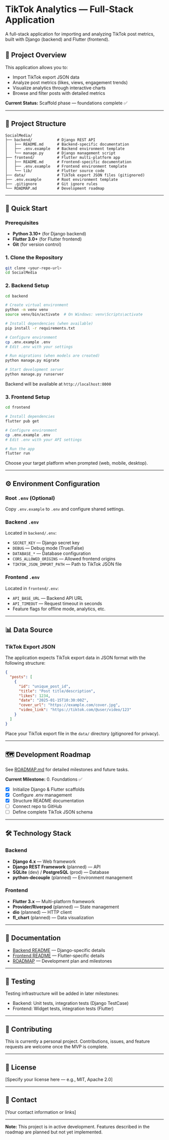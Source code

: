 # TikTok Analytics — Full-Stack Application

A full-stack application for importing and analyzing TikTok post metrics, built with Django (backend) and Flutter (frontend).

## 🎯 Project Overview

This application allows you to:

- Import TikTok export JSON data
- Analyze post metrics (likes, views, engagement trends)
- Visualize analytics through interactive charts
- Browse and filter posts with detailed metrics

**Current Status:** Scaffold phase — foundations complete ✅

---

## 📁 Project Structure

```
SocialMedia/
├── backend/           # Django REST API
│   ├── README.md      # Backend-specific documentation
│   ├── .env.example   # Backend environment template
│   └── manage.py      # Django management script
├── frontend/          # Flutter multi-platform app
│   ├── README.md      # Frontend-specific documentation
│   ├── .env.example   # Frontend environment template
│   └── lib/           # Flutter source code
├── data/              # TikTok export JSON files (gitignored)
├── .env.example       # Root environment template
├── .gitignore         # Git ignore rules
└── ROADMAP.md         # Development roadmap
```

---

## 🚀 Quick Start

### Prerequisites

- **Python 3.10+** (for Django backend)
- **Flutter 3.0+** (for Flutter frontend)
- **Git** (for version control)

### 1. Clone the Repository

```bash
git clone <your-repo-url>
cd SocialMedia
```

### 2. Backend Setup

```bash
cd backend

# Create virtual environment
python -m venv venv
source venv/bin/activate  # On Windows: venv\Scripts\activate

# Install dependencies (when available)
pip install -r requirements.txt

# Configure environment
cp .env.example .env
# Edit .env with your settings

# Run migrations (when models are created)
python manage.py migrate

# Start development server
python manage.py runserver
```

Backend will be available at `http://localhost:8000`

### 3. Frontend Setup

```bash
cd frontend

# Install dependencies
flutter pub get

# Configure environment
cp .env.example .env
# Edit .env with your API settings

# Run the app
flutter run
```

Choose your target platform when prompted (web, mobile, desktop).

---

## ⚙️ Environment Configuration

### Root `.env` (Optional)

Copy `.env.example` to `.env` and configure shared settings.

### Backend `.env`

Located in `backend/.env`:

- `SECRET_KEY` — Django secret key
- `DEBUG` — Debug mode (True/False)
- `DATABASE_*` — Database configuration
- `CORS_ALLOWED_ORIGINS` — Allowed frontend origins
- `TIKTOK_JSON_IMPORT_PATH` — Path to TikTok JSON file

### Frontend `.env`

Located in `frontend/.env`:

- `API_BASE_URL` — Backend API URL
- `API_TIMEOUT` — Request timeout in seconds
- Feature flags for offline mode, analytics, etc.

---

## 📊 Data Source

### TikTok Export JSON

The application expects TikTok export data in JSON format with the following structure:

```json
{
  "posts": [
    {
      "id": "unique_post_id",
      "title": "Post title/description",
      "likes": 1234,
      "date": "2025-01-15T10:30:00Z",
      "cover_url": "https://example.com/cover.jpg",
      "video_link": "https://tiktok.com/@user/video/123"
    }
  ]
}
```

Place your TikTok export file in the `data/` directory (gitignored for privacy).

---

## 🗺️ Development Roadmap

See [ROADMAP.md](./ROADMAP.md) for detailed milestones and future tasks.

**Current Milestone:** 0. Foundations ✅

- [x] Initialize Django & Flutter scaffolds
- [x] Configure .env management
- [x] Structure README documentation
- [ ] Connect repo to GitHub
- [ ] Define complete TikTok JSON schema

---

## 🛠️ Technology Stack

### Backend

- **Django 4.x** — Web framework
- **Django REST Framework** (planned) — API
- **SQLite** (dev) / **PostgreSQL** (prod) — Database
- **python-decouple** (planned) — Environment management

### Frontend

- **Flutter 3.x** — Multi-platform framework
- **Provider/Riverpod** (planned) — State management
- **dio** (planned) — HTTP client
- **fl_chart** (planned) — Data visualization

---

## 📝 Documentation

- [Backend README](./backend/README.md) — Django-specific details
- [Frontend README](./frontend/README.md) — Flutter-specific details
- [ROADMAP](./ROADMAP.md) — Development plan and milestones

---

## 🧪 Testing

Testing infrastructure will be added in later milestones:

- Backend: Unit tests, integration tests (Django TestCase)
- Frontend: Widget tests, integration tests (Flutter)

---

## 🤝 Contributing

This is currently a personal project. Contributions, issues, and feature requests are welcome once the MVP is complete.

---

## 📄 License

[Specify your license here — e.g., MIT, Apache 2.0]

---

## 📧 Contact

[Your contact information or links]

---

**Note:** This project is in active development. Features described in the roadmap are planned but not yet implemented.
